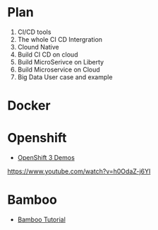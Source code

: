 # Plan
1. CI/CD tools 
2. The whole CI CD Intergration
3. Clound Native
4. Build CI CD on cloud
5. Build MicroSerivce on Liberty
6. Build Microservice on Cloud
7. Big Data User case and example


# Docker


# Openshift

* [OpenShift 3 Demos](https://www.youtube.com/playlist?list=PLaR6Rq6Z4Iqficb-XqeydZD_ZTD3XEwBp)

https://www.youtube.com/watch?v=h0OdaZ-j6YI
# Bamboo
* [Bamboo Tutorial](https://www.youtube.com/watch?v=fZkfhN1_YgE&list=PLaD4FvsFdarQp-qHSr3EqWz1WLFa-HUeD)
